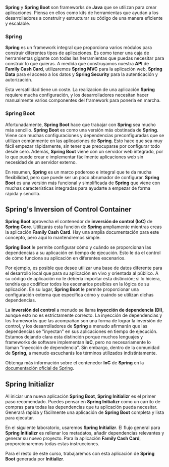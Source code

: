 **Spring** y **Spring Boot** son frameworks de **Java** que se utilizan para crear aplicaciones. Piensa en ellos como kits de herramientas que ayudan a los desarrolladores a construir y estructurar su código de una manera eficiente y escalable.

### Spring

**Spring** es un framework integral que proporciona varios módulos para construir diferentes tipos de aplicaciones. Es como tener una caja de herramientas gigante con todas las herramientas que puedas necesitar para construir lo que quieras. A medida que construyamos nuestra **API** de **Family Cash Card**, utilizaremos **Spring MVC** para la aplicación web, **Spring Data** para el acceso a los datos y **Spring Security** para la autenticación y autorización.

Esta versatilidad tiene un coste. La realizacion de una aplicación **Spring** requiere mucha configuración, y los desarrolladores necesitan 
hacer manualmente varios componentes del framework para ponerla en marcha.

### Spring Boot

Afortunadamente, **Spring Boot** hace que trabajar con **Spring** sea mucho más sencillo. **Spring Boot** es como una versión más obstinada de **Spring**. Viene con muchas configuraciones y dependencias preconfiguradas que se utilizan comúnmente en las aplicaciones de **Spring**. Esto hace que sea muy fácil empezar rápidamente, sin tener que preocuparse por configurar todo desde cero. Además, **Spring Boot** viene con un servidor web integrado, por lo que puede crear e implementar fácilmente aplicaciones web sin necesidad de un servidor externo.

En resumen, **Spring** es un marco poderoso e integral que te da mucha flexibilidad, pero que puede ser un poco abrumador de configurar. **Spring Boot** es una versión más funcional y simplificada de **Spring** que viene con muchas características integradas para ayudarte a empezar de forma rápida y sencilla.

## Spring's Inversion of Control Container

**Spring Boot** aprovecha el contenedor de **inversión de control (IoC)** de **Spring Core**. Utilizarás esta función de **Spring** ampliamente mientras creas la aplicación **Family Cash Card**. Hay una amplia documentación para este concepto, pero aquí lo mantendremos simple.

**Spring Boot** le permite configurar cómo y cuándo se proporcionan las dependencias a su aplicación en tiempo de ejecución. Esto le da el control de cómo funciona su aplicación en diferentes escenarios.

Por ejemplo, es posible que desee utilizar una base de datos diferente para el desarrollo local que para su aplicación en vivo y orientada al público. A su código de aplicación no le debería importar esta distinción; si lo hiciera, tendría que codificar todos los escenarios posibles en la lógica de su aplicación. En su lugar, **Spring Boot** le permite proporcionar una configuración externa que especifica cómo y cuándo se utilizan dichas dependencias.

La **inversión del control** a menudo se llama **inyección de dependencia (DI)**, aunque esto no es estrictamente correcto. La inyección de dependencias y los frameworks que las acompañan son una forma de lograr la inversión de control, y los desarrolladores de **Spring** a menudo afirmarán que las dependencias se "inyectan" en sus aplicaciones en tiempo de ejecución. Estamos dejando clara esta distinción porque muchos lenguajes y frameworks de software implementan **IoC**, pero no necesariamente lo llaman "inyección de dependencia". Sin embargo, dentro de la comunidad de **Spring**, a menudo escucharás los términos utilizados indistintamente.

Obtenga más información sobre el contenedor **IoC** de **Spring** en la [documentación oficial de Spring](https://docs.spring.io/spring-framework/reference/core/beans.html).

## Spring Initializr

Al iniciar una nueva aplicación **Spring Boot**, **Spring Initializr** es el primer paso recomendado. Puedes pensar en **Spring Initializr** como un carrito de compras para todas las dependencias que tu aplicación pueda necesitar. Generará rápida y fácilmente una aplicación de **Spring Boot** completa y lista para ejecutar.

En el siguiente laboratorio, usaremos **Spring Initializr**. El flujo general para **Spring Initializr** es rellenar los metadatos, añadir dependencias relevantes y generar su nuevo proyecto. Para la aplicación **Family Cash Card**, proporcionaremos todas estas instrucciones.

Para el resto de este curso, trabajaremos con esta aplicación de **Spring Boot** generada por **Initializr**.